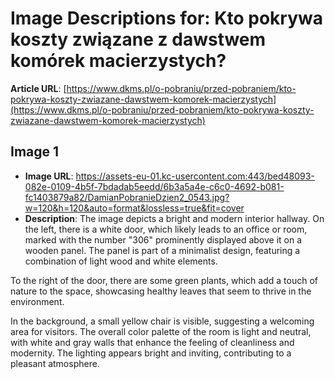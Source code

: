 # Image Descriptions for: Kto pokrywa koszty związane z dawstwem komórek macierzystych?

**Article URL**: [https://www.dkms.pl/o-pobraniu/przed-pobraniem/kto-pokrywa-koszty-zwiazane-dawstwem-komorek-macierzystych](https://www.dkms.pl/o-pobraniu/przed-pobraniem/kto-pokrywa-koszty-zwiazane-dawstwem-komorek-macierzystych)

## Image 1
- **Image URL**: https://assets-eu-01.kc-usercontent.com:443/bed48093-082e-0109-4b5f-7bdadab5eedd/6b3a5a4e-c6c0-4692-b081-fc1403879a82/DamianPobranieDzien2_0543.jpg?w=120&h=120&auto=format&lossless=true&fit=cover
- **Description**: The image depicts a bright and modern interior hallway. On the left, there is a white door, which likely leads to an office or room, marked with the number "306" prominently displayed above it on a wooden panel. The panel is part of a minimalist design, featuring a combination of light wood and white elements. 

To the right of the door, there are some green plants, which add a touch of nature to the space, showcasing healthy leaves that seem to thrive in the environment. 

In the background, a small yellow chair is visible, suggesting a welcoming area for visitors. The overall color palette of the room is light and neutral, with white and gray walls that enhance the feeling of cleanliness and modernity. The lighting appears bright and inviting, contributing to a pleasant atmosphere.

